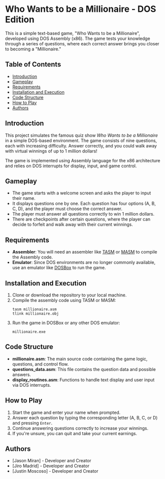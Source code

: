 # Who Wants to be a Millionaire - DOS Edition

This is a simple text-based game, "Who Wants to be a Millionaire", developed using DOS Assembly (x86). The game tests your knowledge through a series of questions, where each correct answer brings you closer to becoming a "Millionaire."

## Table of Contents
- [Introduction](#introduction)
- [Gameplay](#gameplay)
- [Requirements](#requirements)
- [Installation and Execution](#installation-and-execution)
- [Code Structure](#code-structure)
- [How to Play](#how-to-play)
- [Authors](#authors)

## Introduction

This project simulates the famous quiz show *Who Wants to be a Millionaire* in a simple DOS-based environment. The game consists of nine questions, each with increasing difficulty. Answer correctly, and you could walk away with virtual winnings of up to 1 million dollars!

The game is implemented using Assembly language for the x86 architecture and relies on DOS interrupts for display, input, and game control.

## Gameplay

- The game starts with a welcome screen and asks the player to input their name.
- It displays questions one by one. Each question has four options (A, B, C, D), and the player must choose the correct answer.
- The player must answer all questions correctly to win 1 million dollars.
- There are checkpoints after certain questions, where the player can decide to forfeit and walk away with their current winnings.

## Requirements

- **Assembler**: You will need an assembler like [TASM](https://en.wikipedia.org/wiki/Turbo_Assembler) or [MASM](https://en.wikipedia.org/wiki/Microsoft_Macro_Assembler) to compile the Assembly code.
- **Emulator**: Since DOS environments are no longer commonly available, use an emulator like [DOSBox](https://www.dosbox.com/) to run the game.
  
## Installation and Execution

1. Clone or download the repository to your local machine.
2. Compile the assembly code using TASM or MASM:
    ```
    tasm millionaire.asm
    tlink millionaire.obj
    ```
3. Run the game in DOSBox or any other DOS emulator:
    ```
    millionaire.exe
    ```

## Code Structure

- **millionaire.asm**: The main source code containing the game logic, questions, and control flow.
- **questions_data.asm**: This file contains the question data and possible answers.
- **display_routines.asm**: Functions to handle text display and user input via DOS interrupts.
  
## How to Play

1. Start the game and enter your name when prompted.
2. Answer each question by typing the corresponding letter (A, B, C, or D) and pressing `Enter`.
3. Continue answering questions correctly to increase your winnings.
4. If you're unsure, you can quit and take your current earnings.

## Authors

- [Jason Miran] - Developer and Creator
- [Jiro Madrid] - Developer and Creator
- [Justin Moscoso] - Developer and Creator

